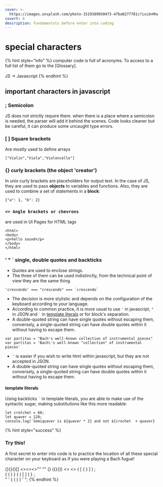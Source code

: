 ```yaml
---
cover: >-
  https://images.unsplash.com/photo-1519389950473-47ba0277781c?ixid=MnwxMjA3fDB8MHxwaG90by1wYWdlfHx8fGVufDB8fHx8&ixlib=rb-1.2.1&auto=format&fit=crop&w=2970&q=80
coverY: 0
description: fundamentals before enter into coding
---
```


# special characters

{% hint style="info" %}
computer code is full of acronyms. To access to a full list of them go to the \[Glossary]. \
\
JS -> Javascript
{% endhint %}

## important characters in javascript

### ;   Semicolon

&#x20;JS does not strictly require them.  when there is a place where a semicolon is needed, the parser will add it behind the scenes. Code looks cleaner but be careful, it can produce some uncaught type errors.

### \[ ] Square brackets

Are mostly used to define arrays

```
["Violin","Viola","Violoncello"]
```

### {} curly brackets (the object 'creator')

In unix curly brackets are placeholders for output text. In the case of JS, they are used to pass **objects** to variables and functions. Also, they are used to combine a set of statements in a **block**:

```
{"a": 1, "b": 2}
```

### `<> Angle brackets or chevrons`

are used in UI Pages for HTML tags

```
<html>
<body>
<p>hello sound</p>
</body>
</html>
```

### ' " \` single, double quotes and backticks

* Quotes are used to enclose strings.
* The three of them can be used indistinctly, from the technical point of view they are the same thing.

```
'crescendo' === "crescendo" === `crescendo`
```

* The decision is more stylistic and depends on the configuration of the keyboard according to your language.
* According to common practice, it is more usual to use `'` in javascript, `"` in JSON and `` ` `` in [template literals](special-characters.md#template-literales) or for block's separation.&#x20;
* A double-quoted string can have single quotes without escaping them, conversely, a single-quoted string can have double quotes within it without having to escape them.

```
var partitas = "Bach's well-known collection of instrumental pieces"
var partitas = 'Bach\'s well-known "collection" of instrumental pieces'
```

* `'` is easier if you wish to write html within javascript, but they are not accepted in JSON.
* A double-quoted string can have single quotes without escaping them, conversely, a single-quoted string can have double quotes within it without having to escape them.

#### &#x20;template literals

Using backticks `` ` `` in  template literals, you are able to make use of the syntactic sugar, making substitutions like this more readable:

```
let crotchet = 60;
let quaver = 120;
console.log(`Semiquaver is ${quaver * 2} and not ${crochet  + quaver} 
```

{% hint style="success" %}
### **Try this!**

A first secret to enter into code is to practice the location of all these special character on your keyboard as if you were playing a Bach fugue!\
\
{}{}{}\[] <><><>"" "" {} ({}{}) <> <> ( \[ { } ] ) ;\
{ ( ) } { ( \[ ] ) } ;\
" ' { ( ) } ' ";
{% endhint %}

